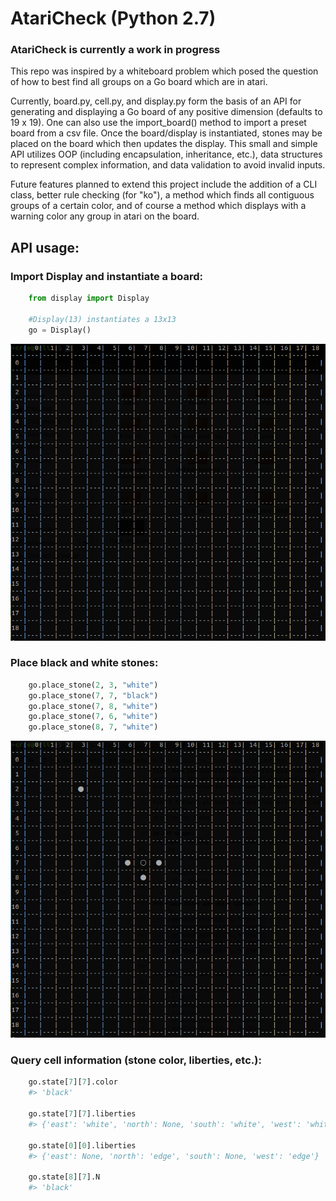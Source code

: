 # AtariCheck (Python 2.7)
### AtariCheck is currently a work in progress
This repo was inspired by a whiteboard problem which posed the question of how to best find all groups on a Go board which are in atari.

Currently, board.py, cell.py, and display.py form the basis of an API for generating and displaying a Go board of any positive dimension (defaults to 19 x 19). One can also use the import_board() method to import a preset board from a csv file. Once the board/display is instantiated, stones may be placed on the board which then updates the display.  This small and simple API utilizes OOP (including encapsulation, inheritance, etc.), data structures to represent complex information, and data validation to avoid invalid inputs. 

Future features planned to extend this project include the addition of a CLI class, better rule checking (for "ko"), a method which finds all contiguous groups of a certain color, and of course a method which displays with a warning color any group in atari on the board.

## API usage:
### Import Display and instantiate a board:
  ```py
      from display import Display

      #Display(13) instantiates a 13x13
      go = Display()    
  ```
![19X19](https://raw.githubusercontent.com/WilliamBarela/AtariCheck/master/img/go_board19x19.png)


### Place black and white stones:
  ```py
      go.place_stone(2, 3, "white")
      go.place_stone(7, 7, "black")
      go.place_stone(7, 8, "white")
      go.place_stone(7, 6, "white")
      go.place_stone(8, 7, "white")
  ```
![19X19_filled](https://raw.githubusercontent.com/WilliamBarela/AtariCheck/master/img/go_board19x19_filled.png)


### Query cell information (stone color, liberties, etc.):
  ```py
      go.state[7][7].color 
      #> 'black'
      
      go.state[7][7].liberties 
      #> {'east': 'white', 'north': None, 'south': 'white', 'west': 'white'}
      
      go.state[0][0].liberties
      #> {'east': None, 'north': 'edge', 'south': None, 'west': 'edge'}
      
      go.state[8][7].N
      #> 'black'
  ```
